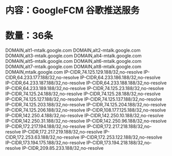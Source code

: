 # 内容：GoogleFCM 谷歌推送服务
# 数量：36条
DOMAIN,alt1-mtalk.google.com
DOMAIN,alt2-mtalk.google.com
DOMAIN,alt3-mtalk.google.com
DOMAIN,alt4-mtalk.google.com
DOMAIN,alt5-mtalk.google.com
DOMAIN,alt6-mtalk.google.com
DOMAIN,alt7-mtalk.google.com
DOMAIN,alt8-mtalk.google.com
DOMAIN,mtalk.google.com
IP-CIDR,74.125.129.188/32,no-resolve
IP-CIDR,64.233.177.188/32,no-resolve
IP-CIDR,64.233.186.188/32,no-resolve
IP-CIDR,64.233.187.188/32,no-resolve
IP-CIDR,64.233.188.188/32,no-resolve
IP-CIDR,64.233.189.188/32,no-resolve
IP-CIDR,74.125.23.188/32,no-resolve
IP-CIDR,74.125.24.188/32,no-resolve
IP-CIDR,74.125.28.188/32,no-resolve
IP-CIDR,74.125.127.188/32,no-resolve
IP-CIDR,74.125.137.188/32,no-resolve
IP-CIDR,74.125.203.188/32,no-resolve
IP-CIDR,74.125.204.188/32,no-resolve
IP-CIDR,74.125.206.188/32,no-resolve
IP-CIDR,108.177.125.188/32,no-resolve
IP-CIDR,142.250.4.188/32,no-resolve
IP-CIDR,142.250.10.188/32,no-resolve
IP-CIDR,142.250.31.188/32,no-resolve
IP-CIDR,142.250.96.188/32,no-resolve
IP-CIDR,172.217.194.188/32,no-resolve
IP-CIDR,172.217.218.188/32,no-resolve
IP-CIDR,172.217.219.188/32,no-resolve
IP-CIDR,172.253.63.188/32,no-resolve
IP-CIDR,172.253.122.188/32,no-resolve
IP-CIDR,173.194.175.188/32,no-resolve
IP-CIDR,173.194.218.188/32,no-resolve
IP-CIDR,209.85.233.188/32,no-resolve
